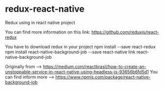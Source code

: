 # redux-react-native
Redux using in react native project

You can find more information on this link: https://github.com/reduxjs/react-redux

You have to download redux in your project
npm install --save react-redux
npm install react-native-background-job --save
react-native link react-native-background-job


Originally from --> https://medium.com/reactbrasil/how-to-create-an-unstoppable-service-in-react-native-using-headless-js-93656b6fd5d1
You can find inform more --> https://www.npmjs.com/package/react-native-background-job
